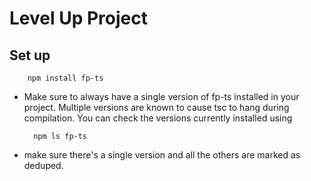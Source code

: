 # Level Up Project

## Set up

        npm install fp-ts

- Make sure to always have a single version of fp-ts installed in your project. Multiple versions are known to cause tsc to hang during compilation. You can check the versions currently installed using 
        
        npm ls fp-ts 
        
- make sure there's a single version and all the others are marked as deduped.

